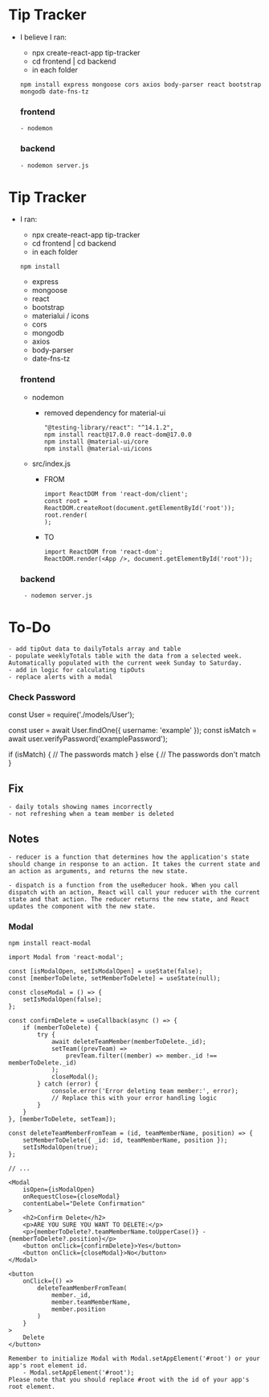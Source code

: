 # Tip Tracker

-   I believe I ran:

    -   npx create-react-app tip-tracker
    -   cd frontend | cd backend
    -   in each folder

    ```
    npm install express mongoose cors axios body-parser react bootstrap mongodb date-fns-tz
    ```

    ### frontend

        - nodemon

    ### backend

        - nodemon server.js

# Tip Tracker

-  I ran:

    -   npx create-react-app tip-tracker
    -   cd frontend | cd backend
    -   in each folder

    ```
    npm install
    ```
    - express
    - mongoose
    - react
    - bootstrap
    - materialui / icons
    - cors
    - mongodb
    - axios
    - body-parser
    - date-fns-tz

    ### frontend

    - nodemon
        - removed dependency for material-ui
            ```
            "@testing-library/react": "^14.1.2",
            npm install react@17.0.0 react-dom@17.0.0
            npm install @material-ui/core
            npm install @material-ui/icons
            ```

    - src/index.js
        - FROM
            ```
            import ReactDOM from 'react-dom/client';
            const root = ReactDOM.createRoot(document.getElementById('root'));
            root.render(
            );
            ```
        - TO
            ```
            import ReactDOM from 'react-dom';
            ReactDOM.render(<App />, document.getElementById('root'));
            ```

    ### backend

        - nodemon server.js

# To-Do

    - add tipOut data to dailyTotals array and table
    - populate weeklyTotals table with the data from a selected week. Automatically populated with the current week Sunday to Saturday.
    - add in logic for calculating tipOuts
    - replace alerts with a modal


### Check Password

const User = require('./models/User');

const user = await User.findOne({ username: 'example' });
const isMatch = await user.verifyPassword('examplePassword');

if (isMatch) {
  // The passwords match
} else {
  // The passwords don't match
}

## Fix
    - daily totals showing names incorrectly
    - not refreshing when a team member is deleted



## Notes

    - reducer is a function that determines how the application's state should change in response to an action. It takes the current state and an action as arguments, and returns the new state.

    - dispatch is a function from the useReducer hook. When you call dispatch with an action, React will call your reducer with the current state and that action. The reducer returns the new state, and React updates the component with the new state.

### Modal

```
npm install react-modal

import Modal from 'react-modal';

const [isModalOpen, setIsModalOpen] = useState(false);
const [memberToDelete, setMemberToDelete] = useState(null);

const closeModal = () => {
    setIsModalOpen(false);
};

const confirmDelete = useCallback(async () => {
    if (memberToDelete) {
        try {
            await deleteTeamMember(memberToDelete._id);
            setTeam((prevTeam) =>
                prevTeam.filter((member) => member._id !== memberToDelete._id)
            );
            closeModal();
        } catch (error) {
            console.error('Error deleting team member:', error);
            // Replace this with your error handling logic
        }
    }
}, [memberToDelete, setTeam]);

const deleteTeamMemberFromTeam = (id, teamMemberName, position) => {
    setMemberToDelete({ _id: id, teamMemberName, position });
    setIsModalOpen(true);
};

// ...

<Modal
    isOpen={isModalOpen}
    onRequestClose={closeModal}
    contentLabel="Delete Confirmation"
>
    <h2>Confirm Delete</h2>
    <p>ARE YOU SURE YOU WANT TO DELETE:</p>
    <p>{memberToDelete?.teamMemberName.toUpperCase()} - {memberToDelete?.position}</p>
    <button onClick={confirmDelete}>Yes</button>
    <button onClick={closeModal}>No</button>
</Modal>

<button
    onClick={() =>
        deleteTeamMemberFromTeam(
            member._id,
            member.teamMemberName,
            member.position
        )
    }
>
    Delete
</button>

Remember to initialize Modal with Modal.setAppElement('#root') or your app's root element id.
	- Modal.setAppElement('#root');
Please note that you should replace #root with the id of your app's root element.
```
